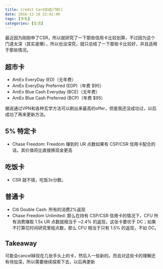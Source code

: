 ```yaml
---
title: Credit Card总结(TBC)
date: 2016-12-18 22:42:40
tags: [羊毛]
categories: [生活]
---
```

最近因为刚刚申了CSR，所以就研究了一下那些信用卡比较划算，不过因为这个门道太深（其实是懒），所以也没深究，就只总结了一下那些卡比较好，并且适用于那些情况。

## 超市卡
* AmEx EveryDay (ED)（无年费）
* AmEx EveryDay Preferred (EDP)（年费 $95）
* AmEx Blue Cash Everyday (BCE)（无年费）
* AmEx Blue Cash Preferred (BCP)（年费 $95）

据说通过VPN和各种玄学方法可以刷出来最高的offer，但是我还没成功过，以后成功了再来更新方法。

## 5% 特定卡
* Chase Freedom: Freedom 赚到的 UR 点数如果有 CSP/CSR 信用卡配合的话，其价值将比直接换现金更高

## 吃饭卡
* CSR 就不错，吃饭3x分数。

## 普通卡
* Citi Double Cash: 所有的消费2%返现
* Chase Freedom Unlimited: 那么在持有 CSP/CSR 信用卡的情况下，CFU 所有消费赚取 1.5x UR 点数就相当于 ~2.4% 的返现，这张卡要优于 DC；如果不打算花时间研究里程点数，那么 CFU 相当于只有 1.5% 的返现，不如 DC。

## Takeaway
可能会cancel掉现在几张手头上的卡，然后入一些新的。而且对这些卡的理解还有待加深，所以需要继续探索下去，以后再更新

